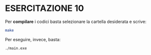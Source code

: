 # ESERCITAZIONE 10
Per **compilare** i codici basta selezionare la cartella desiderata e scrive:
```bash
make
```
Per eseguire, invece, basta:
```bash
./main.exe
```
